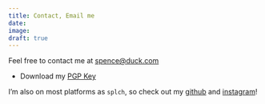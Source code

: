 ```yaml
---
title: Contact, Email me
date:
image:
draft: true
---
```


Feel free to contact me at spence@duck.com
- Download my [PGP Key](https://keys.mailvelope.com/pks/lookup?op=get&search=spence@duck.com)

I’m also on most platforms as `splch`, so check out my [github](https://github.com/splch) and [instagram](https://instagram.com/splch)!
